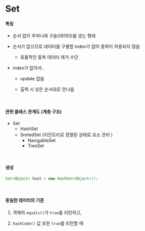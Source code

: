 # Set

#### 특징

* 순서 없이 주머니에 구슬(데이터)를 넣는 형태

* 순서가 없으므로 데이터를 구별할 index가 없어 중복이 허용되지 않음

  * 효율적인 중복 데이터 제거 수단

* index가 없어서..

  * update 없음

  * 출력 시 넣은 순서대로 안나옴

<br>

#### 관련 클래스 관계도 (계층 구조)

* Set
  * HashSet
  * SrotedSet (이진트리로 정렬된 상태로 요소 관리 )
    * NavigableSet
    * TreeSet

<br>

#### 생성

```java
Set<Object> hset = new HashSet<Object>();
```

<br>

#### 동일한 데이터의 기준

1. 객체의 `equals()`가 `true`를 리턴하고,

2. `hashCode()` 값 또한 `true`를 리턴할 때

